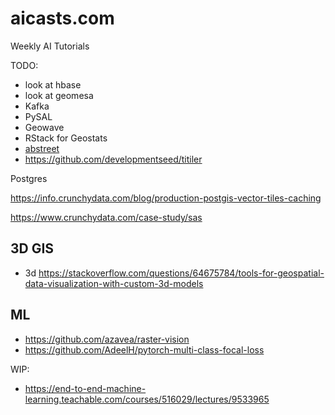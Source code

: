 # aicasts.com


Weekly AI Tutorials

TODO:

- look at hbase
- look at geomesa
- Kafka
- PySAL
- Geowave
- RStack for Geostats
- [abstreet](https://github.com/dabreegster/abstreet/#ab-street)
- https://github.com/developmentseed/titiler

Postgres

https://info.crunchydata.com/blog/production-postgis-vector-tiles-caching

https://www.crunchydata.com/case-study/sas

## 3D GIS

- 3d https://stackoverflow.com/questions/64675784/tools-for-geospatial-data-visualization-with-custom-3d-models

## ML
- https://github.com/azavea/raster-vision
- https://github.com/AdeelH/pytorch-multi-class-focal-loss

WIP:
- https://end-to-end-machine-learning.teachable.com/courses/516029/lectures/9533965

